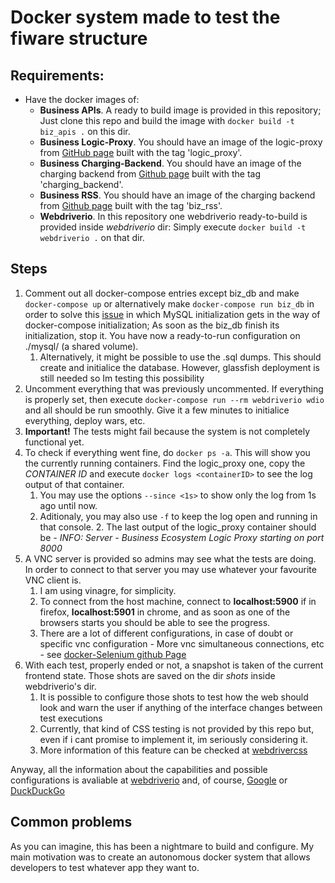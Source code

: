 # Docker system made to test the fiware structure

## Requirements:
* Have the docker images of:
  * **Business APIs**. A ready to build image is provided in this repository; Just clone this repo and build the image with `docker build -t biz_apis .` on this dir.
  * **Business Logic-Proxy**. You should have an image of the logic-proxy
    from
    [GitHub page](https://github.com/FIWARE-TMForum/business-ecosystem-logic-proxy/tree/develop/) built
    with the tag 'logic_proxy'.
  * **Business Charging-Backend**. You should have an image of the charging backend from [Github page](https://github.com/FIWARE-TMForum/business-ecosystem-charging-backend/tree/develop) built with the tag 'charging_backend'.
  * **Business RSS**. You should have an image of the charging backend
    from
    [Github page](https://github.com/FIWARE-TMForum/business-ecosystem-rss/tree/develop) built
    with the tag 'biz_rss'.
  * **Webdriverio**. In this repository one webdriverio ready-to-build is
    provided inside *webdriverio* dir: Simply execute `docker build -t
    webdriverio .` on that dir.
    
## Steps

1. Comment out all docker-compose entries except biz_db and make `docker-compose
   up` or alternatively make `docker-compose run biz_db` in order to solve
   this [issue](https://github.com/docker-library/mysql/issues/81) in which MySQL
   initialization gets in the way of docker-compose initialization; As soon as
   the biz_db finish its initialization, stop it. You have now a ready-to-run
   configuration on ./mysql/ (a shared volume).
   1. Alternatively, it might be possible to use the .sql dumps. This should
      create and initialice the database. However, glassfish deployment is still
      needed so Im testing this possibility
2. Uncomment everything that was previously uncommented. If everything is
   properly set, then execute `docker-compose run --rm webdriverio wdio` and all
   should be run smoothly. Give it a few minutes to initialice everything,
   deploy wars, etc. 
3.  **Important!** The tests might fail because the system is not completely
      functional yet.
   1. To check if everything went fine, do `docker ps -a`. This will show you
      the currently running containers. Find the logic_proxy one, copy the
      *CONTAINER ID* and execute `docker logs <containerID>` to see the log
      output of that container.
      1. You may use the options `--since <1s>` to show only the log from 1s ago
         until now.
      2. Aditionaly, you may also use `-f` to keep the log open and running in
         that console.
    2. The last output of the logic_proxy container should be *<TIMESTAMP>  -
       INFO: Server - Business Ecosystem Logic Proxy starting on port 8000*
4. A VNC server is provided so admins may see what the tests are doing. In order
   to connect to that server you may use whatever your favourite VNC client is.
   1. I am using vinagre, for simplicity.
   2. To connect from the host machine, connect to **localhost:5900** if in
      firefox, **localhost:5901** in chrome, and as soon as one of the browsers
      starts you should be able to see the progress.
   3. There are a lot of different configurations, in case of doubt or specific
      vnc configuration - More vnc simultaneous connections, etc - see
      [docker-Selenium github Page](https://github.com/SeleniumHQ/docker-selenium)
5. With each test, properly ended or not, a snapshot is taken of the current
   frontend state. Those shots are saved on the dir *shots* inside webdriverio's
   dir.
   1. It is possible to configure those shots to test how the web should look
      and warn the user if anything of the interface changes between test
      executions
   2. Currently, that kind of CSS testing is not provided by this repo but, even
      if i cant promise to implement it, im seriously considering it.
   3. More information of this feature can be checked
      at [webdrivercss](http://webdriver.io/guide/plugins/webdrivercss.html)
      
Anyway, all the information about the capabilities and possible configurations
is avaliable at [webdriverio](http://webdriver.io/) and, of
course, [Google](www.google.com) or [DuckDuckGo](https://duckduckgo.com/)

## Common problems

As you can imagine, this has been a nightmare to build and configure. My main
motivation was to create an autonomous docker system that allows developers to
test whatever app they want to.

